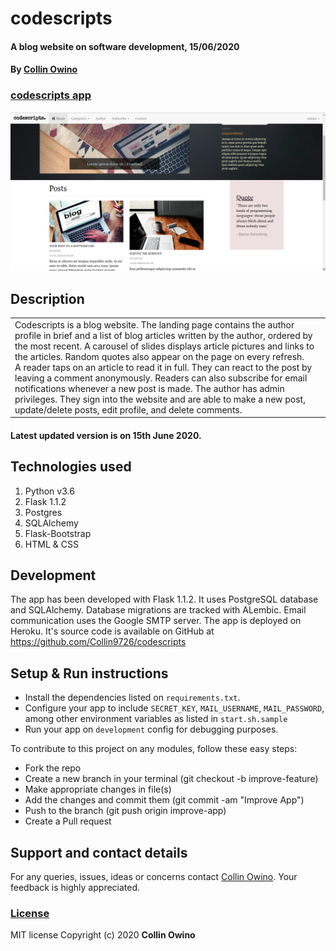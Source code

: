 # codescripts
#### A blog website on software development, 15/06/2020
#### By [Collin Owino](https://github.com/Collin9726)

### [codescripts app](https://codescriptsblog.herokuapp.com/)

<img src="./app/static/images/codescripts-home.png"
     alt="codescripts home image"
     style="width=100%;" />

## Description

<table>
<tr>
<td>
Codescripts is a blog website. The landing page contains the author profile in brief and a list of blog articles written by the author, ordered by the most recent. A carousel of slides displays article pictures and links to the articles. Random quotes also appear on the page on every refresh.
<br>
A reader taps on an article to read it in full. They can react to the post by leaving a comment anonymously. Readers can also subscribe for email notifications whenever a new post is made. The author has admin privileges. They sign into the website and are able to make a new post, update/delete posts, edit profile, and delete comments.
</td>
</tr>
</table> 

#### Latest updated version is on 15th June 2020.

## Technologies used

1. Python v3.6
2. Flask 1.1.2
3. Postgres
4. SQLAlchemy
5. Flask-Bootstrap
6. HTML & CSS

## Development

The app has been developed with Flask 1.1.2. It uses PostgreSQL database and SQLAlchemy. Database migrations are tracked with ALembic. Email communication uses the Google SMTP server. The app is deployed on Heroku. It's source code is available on GitHub at https://github.com/Collin9726/codescripts

## Setup & Run instructions
- Install the dependencies listed on `requirements.txt`.
- Configure your app to include `SECRET_KEY`, `MAIL_USERNAME`, `MAIL_PASSWORD`, among other environment variables as listed in `start.sh.sample`
- Run your app on `development` config for debugging purposes.

To contribute to this project on any modules, follow these easy steps:

- Fork the repo
- Create a new branch in your terminal (git checkout -b improve-feature)
- Make appropriate changes in file(s)
- Add the changes and commit them (git commit -am "Improve App")
- Push to the branch (git push origin improve-app)
- Create a Pull request

## Support and contact details
For any queries, issues, ideas or concerns contact [Collin Owino](owino.collin@gmail.com). Your feedback is highly appreciated. 
### [License](LICENSE)
MIT license
Copyright (c) 2020 **Collin Owino**